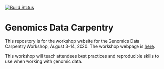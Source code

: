 [![Build Status](https://travis-ci.com/carpentries/workshop-template.svg?branch=gh-pages)](https://travis-ci.com/carpentries/workshop-template)

# Genomics Data Carpentry

This repository is for the workshop website for the Genomics Data Carpentry Workshop, August 3-14, 2020. 
The workshop webpage is <a href="https://uw-madison-datascience.github.io/2020-08-03-uwmadison-dc/">here</a>. 

This workshop will teach attendees best practices and reproducible skills to use when working with genomic data. 

